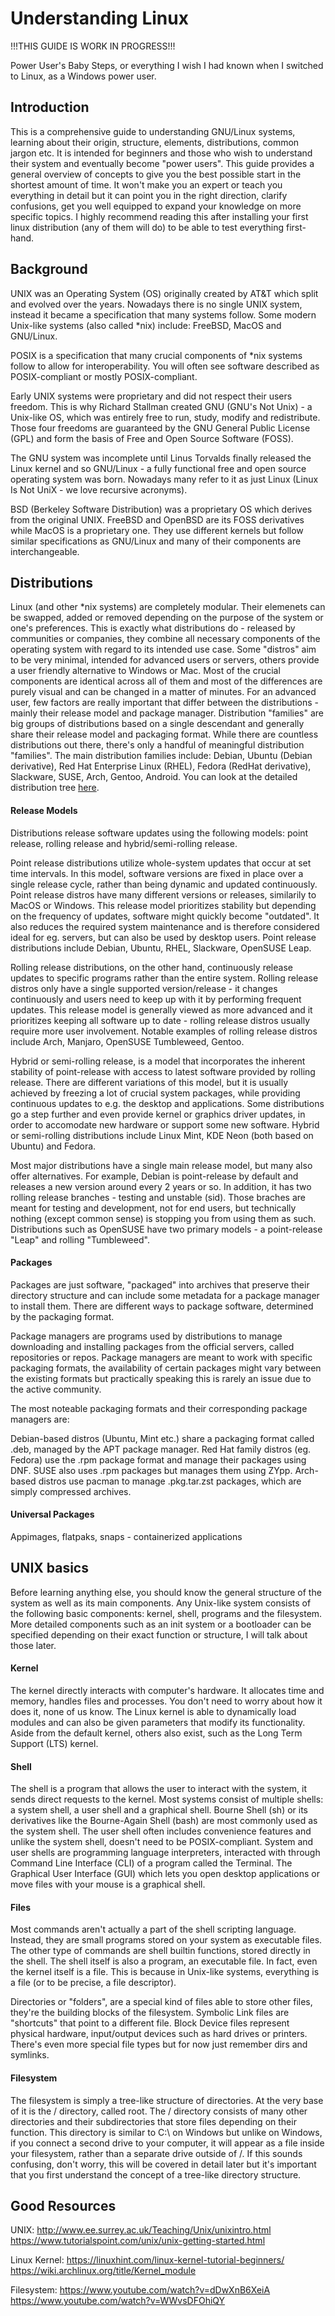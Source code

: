 # Understanding Linux

!!!THIS GUIDE IS WORK IN PROGRESS!!!

Power User's Baby Steps, or everything I wish I had known when I switched to Linux, as a Windows power user.

## Introduction

This is a comprehensive guide to understanding GNU/Linux systems, learning about their origin, structure, elements, distributions, common jargon etc. It is intended for beginners and those who wish to understand their system and eventually become "power users". This guide provides a general overview of concepts to give you the best possible start in the shortest amount of time. It won't make you an expert or teach you everything in detail but it can point you in the right direction, clarify confusions, get you well equipped to expand your knowledge on more specific topics. I highly recommend reading this after installing your first linux distribution (any of them will do) to be able to test everything first-hand.

## Background

UNIX was an Operating System (OS) originally created by AT&T which split and evolved over the years. Nowadays there is no single UNIX system, instead it became a specification that many systems follow. Some modern Unix-like systems (also called \*nix) include: FreeBSD, MacOS and GNU/Linux.

POSIX is a specification that many crucial components of \*nix systems follow to allow for interoperability. You will often see software described as POSIX-compliant or mostly POSIX-compliant.

Early UNIX systems were proprietary and did not respect their users freedom. This is why Richard Stallman created GNU (GNU's Not Unix) - a Unix-like OS, which was entirely free to run, study, modify and redistribute. Those four freedoms are guaranteed by the GNU General Public License (GPL) and form the basis of Free and Open Source Software (FOSS). 

The GNU system was incomplete until Linus Torvalds finally released the Linux kernel and so GNU/Linux - a fully functional free and open source operating system was born. Nowadays many refer to it as just Linux (Linux Is Not UniX - we love recursive acronyms).

BSD (Berkeley Software Distribution) was a proprietary OS which derives from the original UNIX. FreeBSD and OpenBSD are its FOSS derivatives while MacOS is a proprietary one. They use different kernels but follow similar specifications as GNU/Linux and many of their components are interchangeable.

## Distributions

Linux (and other \*nix systems) are completely modular. Their elemenets can be swapped, added or removed depending on the purpose of the system or one's preferences. This is exactly what distributions do - released by communities or companies, they combine all necessary components of the operating system with regard to its intended use case. Some "distros" aim to be very minimal, intended for advanced users or servers, others provide a user friendly alternative to Windows or Mac. Most of the crucial components are identical across all of them and most of the differences are purely visual and can be changed in a matter of minutes. For an advanced user, few factors are really important that differ between the distributions - mainly their release model and package manager. Distribution "families" are big groups of distributions based on a single descendant and generally share their release model and packaging format. While there are countless distributions out there, there's only a handful of meaningful distribution "families". The main distribution families include: Debian, Ubuntu (Debian derivative), Red Hat Enterprise Linux (RHEL), Fedora (RedHat derivative), Slackware, SUSE, Arch, Gentoo, Android. You can look at the detailed distribution tree [here](https://upload.wikimedia.org/wikipedia/commons/8/8c/Linux_Distribution_Timeline_Dec._2020.svg).

#### Release Models

Distributions release software updates using the following models: point release, rolling release and hybrid/semi-rolling release. 

Point release distributions utilize whole-system updates that occur at set time intervals. In this model, software versions are fixed in place over a single release cycle, rather than being dynamic and updated continuously. Point release distros have many different versions or releases, similarily to MacOS or Windows. This release model prioritizes stability but depending on the frequency of updates, software might quickly become "outdated". It also reduces the required system maintenance and is therefore considered ideal for eg. servers, but can also be used by desktop users. Point release distributions include Debian, Ubuntu, RHEL, Slackware, OpenSUSE Leap.

Rolling release distributions, on the other hand, continuously release updates to specific programs rather than the entire system. Rolling release distros only have a single supported version/release - it changes continuously and users need to keep up with it by performing frequent updates. This release model is generally viewed as more advanced and it prioritizes keeping all software up to date - rolling release distros usually require more user involvement. Notable examples of rolling release distros include Arch, Manjaro, OpenSUSE Tumbleweed, Gentoo.

Hybrid or semi-rolling release, is a model that incorporates the inherent stability of point-release with access to latest software provided by rolling release. There are different variations of this model, but it is usually achieved by freezing a lot of crucial system packages, while providing continuous updates to e.g. the desktop and applications. Some distributions go a step further and even provide kernel or graphics driver updates, in order to accomodate new hardware or support some new software. Hybrid or semi-rolling distributions include Linux Mint, KDE Neon (both based on Ubuntu) and Fedora.

Most major distributions have a single main release model, but many also offer alternatives. For example, Debian is point-release by default and releases a new version around every 2 years or so. In addition, it has two rolling release branches - testing and unstable (sid). Those braches are meant for testing and development, not for end users, but technically nothing (except common sense) is stopping you from using them as such. Distributions such as OpenSUSE have two primary models - a point-release "Leap" and rolling "Tumbleweed".

#### Packages

Packages are just software, "packaged" into archives that preserve their directory structure and can include some metadata for a package manager to install them. There are different ways to package software, determined by the packaging format.

Package managers are programs used by distributions to manage downloading and installing packages from the official servers, called repositories or repos. Package managers are meant to work with specific packaging formats, the availability of certain packages might vary between the existing formats but practically speaking this is rarely an issue due to the active community.

The most noteable packaging formats and their corresponding package managers are:

Debian-based distros (Ubuntu, Mint etc.) share a packaging format called .deb, managed by the APT package manager. Red Hat family distros (eg. Fedora) use the .rpm package format and manage their packages using DNF. SUSE also uses .rpm packages but manages them using ZYpp. Arch-based distros use pacman to manage .pkg.tar.zst packages, which are simply compressed archives.

#### Universal Packages

Appimages, flatpaks, snaps - containerized applications

## UNIX basics

Before learning anything else, you should know the general structure of the system as well as its main components. 
Any Unix-like system consists of the following basic components: kernel, shell, programs and the filesystem. More detailed components such as an init system or a bootloader can be specified depending on their exact function or structure, I will talk about those later.

#### Kernel

The kernel directly interacts with computer's hardware. It allocates time and memory, handles files and processes. You don't need to worry about how it does it, none of us know. The Linux kernel is able to dynamically load modules and can also be given parameters that modify its functionality. Aside from the default kernel, others also exist, such as the Long Term Support (LTS) kernel.

#### Shell

The shell is a program that allows the user to interact with the system, it sends direct requests to the kernel. Most systems consist of multiple shells: a system shell, a user shell and a graphical shell. Bourne Shell (sh) or its derivatives like the Bourne-Again Shell (bash) are most commonly used as the system shell. The user shell often includes convenience features and unlike the system shell, doesn't need to be POSIX-compliant. System and user shells are programming language interpreters, interacted with through Command Line Interface (CLI) of a program called the Terminal. The Graphical User Interface (GUI) which lets you open desktop applications or move files with your mouse is a graphical shell.

#### Files

Most commands aren't actually a part of the shell scripting language. Instead, they are small programs stored on your system as executable files. The other type of commands are shell builtin functions, stored directly in the shell. The shell itself is also a program, an executable file. In fact, even the kernel itself is a file. This is because in Unix-like systems, everything is a file (or to be precise, a file descriptor). 

Directories or "folders", are a special kind of files able to store other files, they're the building blocks of the filesystem. Symbolic Link files are "shortcuts" that point to a different file. Block Device files represent physical hardware, input/output devices such as hard drives or printers. There's even more special file types but for now just remember dirs and symlinks.

#### Filesystem

The filesystem is simply a tree-like structure of directories. At the very base of it is the / directory, called root. The / directory consists of many other directories and their subdirectories that store files depending on their function. This directory is similar to C:\ on Windows but unlike on Windows, if you connect a second drive to your computer, it will appear as a file inside your filesystem, rather than a separate drive outside of /. If this sounds confusing, don't worry, this will be covered in detail later but it's important that you first understand the concept of a tree-like directory structure.

## Good Resources

UNIX:
http://www.ee.surrey.ac.uk/Teaching/Unix/unixintro.html
https://www.tutorialspoint.com/unix/unix-getting-started.html

Linux Kernel:
https://linuxhint.com/linux-kernel-tutorial-beginners/
https://wiki.archlinux.org/title/Kernel_module

Filesystem:
https://www.youtube.com/watch?v=dDwXnB6XeiA
https://www.youtube.com/watch?v=WWvsDFOhiQY
